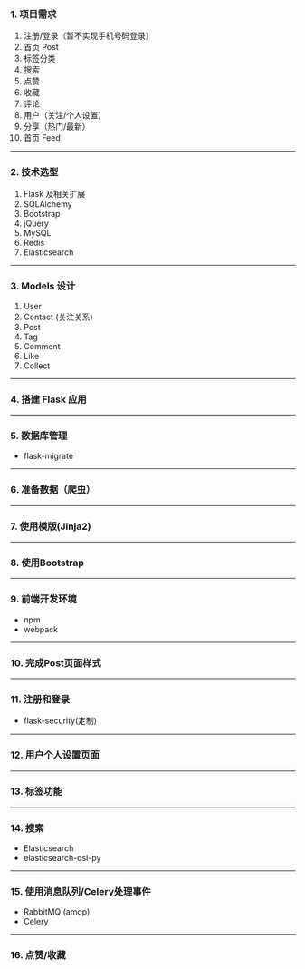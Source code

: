 ### 1. 项目需求
1. 注册/登录（暂不实现手机号码登录）
2. 首页 Post
3. 标签分类
4. 搜索
5. 点赞
6. 收藏
7. 评论
8. 用户（关注/个人设置）
9. 分享（热门/最新）
10. 首页 Feed

---
### 2. 技术选型
1. Flask 及相关扩展
2. SQLAlchemy
3. Bootstrap
4. jQuery
5. MySQL
6. Redis
7. Elasticsearch

---
### 3. Models 设计
1. User
2. Contact (关注关系)
3. Post
4. Tag
5. Comment
6. Like
7. Collect

---
### 4. 搭建 Flask 应用 

---
### 5. 数据库管理
- flask-migrate

---
### 6. 准备数据（爬虫）

---
### 7. 使用模版(Jinja2)

---
### 8. 使用Bootstrap

---
### 9. 前端开发环境
- npm
- webpack

---
### 10. 完成Post页面样式

---
### 11. 注册和登录
- flask-security(定制)

---
### 12. 用户个人设置页面

---
### 13. 标签功能

---
### 14. 搜索
- Elasticsearch
- elasticsearch-dsl-py

---
### 15. 使用消息队列/Celery处理事件
- RabbitMQ (amqp)
- Celery

---
### 16. 点赞/收藏
